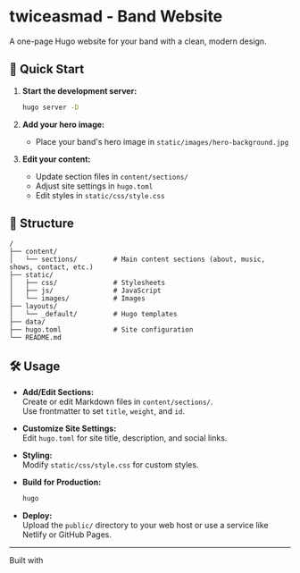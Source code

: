 # twiceasmad - Band Website

A one-page Hugo website for your band with a clean, modern design.

## 🚀 Quick Start

1. **Start the development server:**
   ```bash
   hugo server -D
   ```

2. **Add your hero image:**
   - Place your band's hero image in `static/images/hero-background.jpg`

3. **Edit your content:**
   - Update section files in `content/sections/`
   - Adjust site settings in `hugo.toml`
   - Edit styles in `static/css/style.css`

## 📁 Structure

```
/
├── content/
│   └── sections/         # Main content sections (about, music, shows, contact, etc.)
├── static/
│   ├── css/              # Stylesheets
│   ├── js/               # JavaScript
│   └── images/           # Images
├── layouts/
│   └── _default/         # Hugo templates
├── data/
├── hugo.toml             # Site configuration
└── README.md
```

## 🛠 Usage

- **Add/Edit Sections:**  
  Create or edit Markdown files in `content/sections/`.  
  Use frontmatter to set `title`, `weight`, and `id`.

- **Customize Site Settings:**  
  Edit `hugo.toml` for site title, description, and social links.

- **Styling:**  
  Modify `static/css/style.css` for custom styles.

- **Build for Production:**  
  ```bash
  hugo
  ```

- **Deploy:**  
  Upload the `public/` directory to your web host or use a service like Netlify or GitHub Pages.

---

Built with